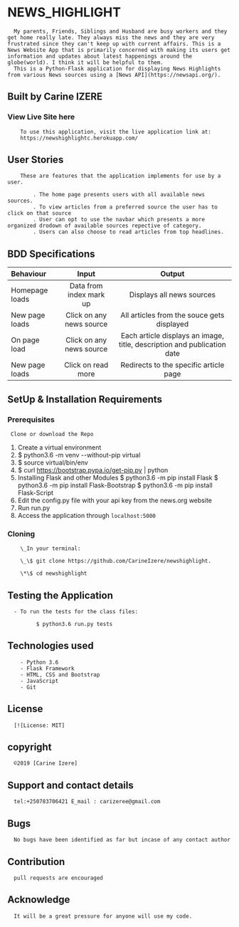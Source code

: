 # NEWS_HIGHLIGHT

      My parents, Friends, Siblings and Husband are busy workers and they get home really late. They always miss the news and they are very frustrated since they can't keep up with current affairs. This is a News Website App that is primarily concerned with making its users get information and updates about latest happenings around the globe(world). I think it will be helpful to them.
      This is a Python-Flask application for displaying News Highlights from various News sources using a [News API](https://newsapi.org/).

## Built by Carine IZERE

### View Live Site here

        To use this application, visit the live application link at:
        https://newshighlightc.herokuapp.com/

## User Stories

        These are features that the application implements for use by a user.

            . The home page presents users with all available news sources.
            . To view articles from a preferred source the user has to click on that source
            . User can opt to use the navbar which presents a more organized drodown of available sources repective of category.
            . Users can also choose to read articles from top headlines.

## BDD Specifications

| Behaviour      |          Input           |                                 Output                                  |
| :------------- | :----------------------: | :---------------------------------------------------------------------: |
| Homepage loads | Data from index mark up  |                        Displays all news sources                        |
| New page loads | Click on any news source |               All articles from the souce gets displayed                |
| On page load   | Click on any news source | Each article displays an image, title, description and publication date |
| New page loads |    Click on read more    |                 Redirects to the specific article page                  |

## SetUp & Installation Requirements

### Prerequisites

     Clone or download the Repo

1. Create a virtual environment
2. \$ python3.6 -m venv --without-pip virtual
3. \$ source virtual/bin/env
4. \$ curl https://bootstrap.pypa.io/get-pip.py | python
5. Installing Flask and other Modules
   $ python3.6 -m pip install Flask
     $ python3.6 -m pip install Flask-Bootstrap
   \$ python3.6 -m pip install Flask-Script
6. Edit the config.py file with your api key from the news.org website
7. Run run.py
8. Access the application through `localhost:5000`

### Cloning

        \_In your terminal:

        \_\$ git clone https://github.com/CarineIzere/newshighlight.

        \*\$ cd newshighlight

## Testing the Application

      - To run the tests for the class files:

             $ python3.6 run.py tests

## Technologies used

        - Python 3.6
        - Flask Framework
        - HTML, CSS and Bootstrap
        - JavaScript
        - Git

## License

      [![License: MIT]

## copyright

      ©2019 [Carine Izere]

## Support and contact details

      tel:+250783706421 E_mail : carizeree@gmail.com

## Bugs

      No bugs have been identified as far but incase of any contact author

## Contribution

      pull requests are encouraged

## Acknowledge

      It will be a great pressure for anyone will use my code.
